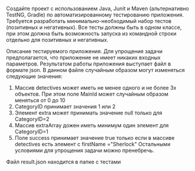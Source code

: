 Создайте проект с использованием Java, Junit и Maven (альтернативно TestNG, Gradle) по автоматизированному тестированию приложения. Требуется разработать минимально-необходимый набор тестов (позитивных и негативных). Все тесты должны быть в одном классе, при этом должна быть возможность запуска из командной строки отдельно для позитивных и негативных.

Описание тестируемого приложения.
Для упрощения задачи предполагается, что приложение не имеет никаких входных параметров. Результатом работы приложения выступает файл в формате json.
В данном файле случайным образом могут изменяться следующие значения:
1.	Массив detectives может иметь не менее одного и не более 3х объектов. При этом поле MainId может случайным образом меняться от 0 до 10
2.	CategoryID принимает значения 1 или 2
3.	Элемент extra может принимать значение null только для CategoryID=2
4.	Массив extraArray дожен иметь минимум один элемент для CategoryID=1
5.	Поле success принимает значение true только если в массиве detectives есть элемент с firstName ="Sherlock"
Остальными условиями для упрощения задачи можно пренебречь.

Файл result.json находится в папке с тестами
